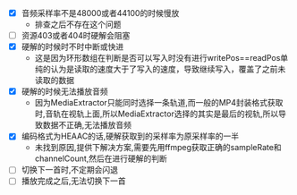 - [x] 音频采样率不是48000或者44100的时候慢放
  - 排查之后不存在这个问题
- [ ] 资源403或者404时硬解会阻塞
- [x] 硬解的时候时不时中断或快进
  - 这是因为环形数组在判断是否可以写入时没有进行writePos==readPos单纯的认为是读取的速度大于了写入的速度，导致继续写入，覆盖了之前未读取的数据
- [x] 硬解的时候无法播放音频
  - 因为MediaExtractor只能同时选择一条轨道,而一般的MP4封装格式获取时,音轨在视轨上面,所以MediaExtractor选择的其实是最后的视轨,所以导致数据不正确,无法播放音频
- [x] 编码格式为HEAAC的话,硬解获取到的采样率为原采样率的一半
  - 未找到原因,提供下解决方案,需要先用ffmpeg获取正确的sampleRate和channelCount,然后在进行硬解的判断
- [ ] 切换下一首时,不定期会闪退
- [ ] 播放完成之后,无法切换下一首